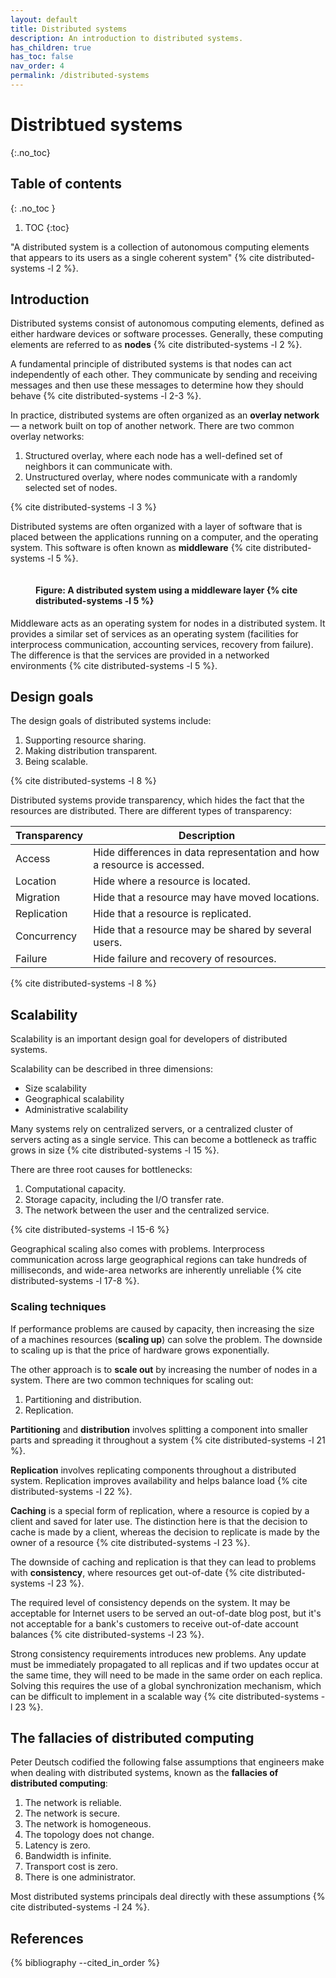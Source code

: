 ```yaml
---
layout: default
title: Distributed systems
description: An introduction to distributed systems.
has_children: true
has_toc: false
nav_order: 4
permalink: /distributed-systems
---
```


<!-- prettier-ignore-start -->

# Distribtued systems
{:.no_toc}


## Table of contents
{: .no_toc }

1. TOC
{:toc}

<!-- prettier-ignore-end -->

"A distributed system is a collection of autonomous computing elements that appears to its users as a single coherent system" {% cite distributed-systems -l 2 %}.

## Introduction

Distributed systems consist of autonomous computing elements, defined as either hardware devices or software processes. Generally, these computing elements are referred to as **nodes** {% cite distributed-systems -l 2 %}.

A fundamental principle of distributed systems is that nodes can act independently of each other. They communicate by sending and receiving messages and then use these messages to determine how they should behave {% cite distributed-systems -l 2-3 %}.

In practice, distributed systems are often organized as an **overlay network** — a network built on top of another network. There are two common overlay networks:

1. Structured overlay, where each node has a well-defined set of neighbors it can communicate with.
2. Unstructured overlay, where nodes communicate with a randomly selected set of nodes.

{% cite distributed-systems -l 3 %}

Distributed systems are often organized with a layer of software that is placed between the applications running on a computer, and the operating system. This software is often known as **middleware** {% cite distributed-systems -l 5 %}.

<figure>
  <img src="{{site.baseurl}}/assets/img/distributed-systems/middleware.svg" alt="">
  <figcaption><h4>Figure: A distributed system using a middleware layer {% cite distributed-systems -l 5 %}</h4></figcaption>
</figure>

Middleware acts as an operating system for nodes in a distributed system. It provides a similar set of services as an operating system (facilities for interprocess communication, accounting services, recovery from failure). The difference is that the services are provided in a networked environments {% cite distributed-systems -l 5 %}.

## Design goals

The design goals of distributed systems include:

1. Supporting resource sharing.
2. Making distribution transparent.
3. Being scalable.

{% cite distributed-systems -l 8 %}

Distributed systems provide transparency, which hides the fact that the resources are distributed. There are different types of transparency:

| Transparency | Description                                                             |
| ------------ | ----------------------------------------------------------------------- |
| Access       | Hide differences in data representation and how a resource is accessed. |
| Location     | Hide where a resource is located.                                       |
| Migration    | Hide that a resource may have moved locations.                          |
| Replication  | Hide that a resource is replicated.                                     |
| Concurrency  | Hide that a resource may be shared by several users.                    |
| Failure      | Hide failure and recovery of resources.                                 |

{% cite distributed-systems -l 8 %}

## Scalability

Scalability is an important design goal for developers of distributed systems.

Scalability can be described in three dimensions:

- Size scalability
- Geographical scalability
- Administrative scalability

Many systems rely on centralized servers, or a centralized cluster of servers acting as a single service. This can become a bottleneck as traffic grows in size {% cite distributed-systems -l 15 %}.

There are three root causes for bottlenecks:

1. Computational capacity.
2. Storage capacity, including the I/O transfer rate.
3. The network between the user and the centralized service.

{% cite distributed-systems -l 15-6 %}

Geographical scaling also comes with problems. Interprocess communication across large geographical regions can take hundreds of milliseconds, and wide-area networks are inherently unreliable {% cite distributed-systems -l 17-8 %}.

### Scaling techniques

If performance problems are caused by capacity, then increasing the size of a machines resources (**scaling up**) can solve the problem. The downside to scaling up is that the price of hardware grows exponentially.

The other approach is to **scale out** by increasing the number of nodes in a system. There are two common techniques for scaling out:

1. Partitioning and distribution.
2. Replication.

**Partitioning** and **distribution** involves splitting a component into smaller parts and spreading it throughout a system {% cite distributed-systems -l 21 %}.

**Replication** involves replicating components throughout a distributed system. Replication improves availability and helps balance load {% cite distributed-systems -l 22 %}.

**Caching** is a special form of replication, where a resource is copied by a client and saved for later use. The distinction here is that the decision to cache is made by a client, whereas the decision to replicate is made by the owner of a resource {% cite distributed-systems -l 23 %}.

The downside of caching and replication is that they can lead to problems with **consistency**, where resources get out-of-date {% cite distributed-systems -l 23 %}.

The required level of consistency depends on the system. It may be acceptable for Internet users to be served an out-of-date blog post, but it's not acceptable for a bank's customers to receive out-of-date account balances {% cite distributed-systems -l 23 %}.

Strong consistency requirements introduces new problems. Any update must be immediately propagated to all replicas and if two updates occur at the same time, they will need to be made in the same order on each replica. Solving this requires the use of a global synchronization mechanism, which can be difficult to implement in a scalable way {% cite distributed-systems -l 23 %}.

## The fallacies of distributed computing

Peter Deutsch codified the following false assumptions that engineers make when dealing with distributed systems, known as the **fallacies of distributed computing**:

1. The network is reliable.
2. The network is secure.
3. The network is homogeneous.
4. The topology does not change.
5. Latency is zero.
6. Bandwidth is infinite.
7. Transport cost is zero.
8. There is one administrator.

Most distributed systems principals deal directly with these assumptions {% cite distributed-systems -l 24 %}.

## References

{% bibliography --cited_in_order %}
